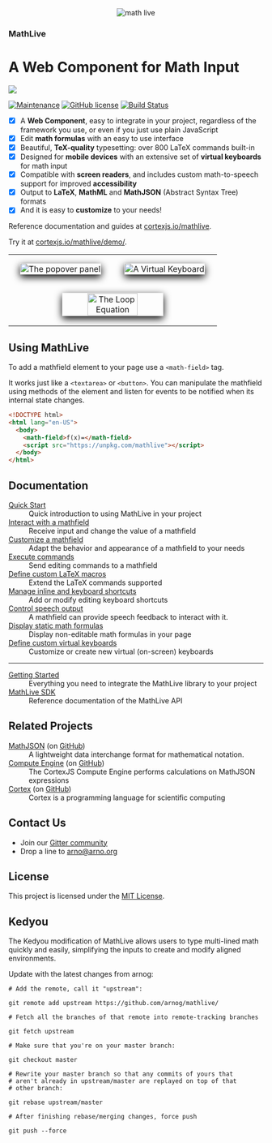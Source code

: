 <div align="center">
    <img alt="math live" src="assets/mathlive-1.png?raw=true">
</div>

<h3><strong>MathLive</strong></h3>
<h1>A Web Component for Math Input</h1>

<img src="assets/screenshots/mathlive-demo.png">

[![Maintenance](https://img.shields.io/maintenance/yes/2022.svg)]()
[![GitHub license](https://img.shields.io/badge/license-MIT-brightgreen.svg)](https://raw.githubusercontent.com/arnog/mathlive/master/LICENSE.txt)
[![Build Status](https://travis-ci.org/arnog/mathlive.svg?branch=master)](https://travis-ci.org/arnog/mathlive)

- [x] A **Web Component**, easy to integrate in your project, regardless of the
      framework you use, or even if you just use plain JavaScript
- [x] Edit **math formulas** with an easy to use interface
- [x] Beautiful, **TeX-quality** typesetting: over 800 LaTeX commands built-in
- [x] Designed for **mobile devices** with an extensive set of **virtual
      keyboards** for math input
- [x] Compatible with **screen readers**, and includes custom math-to-speech
      support for improved **accessibility**
- [x] Output to **LaTeX**, **MathML** and **MathJSON** (Abstract Syntax Tree)
      formats
- [x] And it is easy to **customize** to your needs!

Reference documentation and guides at
[cortexjs.io/mathlive](https://cortexjs.io/mathlive/).

Try it at [cortexjs.io/mathlive/demo/](https://cortexjs.io/mathlive/demo/).

<table align="center" >
    <tr>
        <td width='50%' align='center' style="border:none;">
            <img alt="The popover panel" 
            style='margin:15px; box-shadow: 0px 5px 15px #000; border: 1px solid #eee' 
            src="assets/screenshots/popover.png">
        </td>
        <td width='50%' align='center' style="border:none;">
            <img alt="A Virtual Keyboard" 
            style='margin:15px; box-shadow: 0px 5px 15px #000; border: 1px solid #eee' 
            src="assets/screenshots/virtualKeyboard.png">
        </td>
    </tr>
    <tr style="background-color: initial; border: none;">
        <td colspan="2" align="center" style="border:none;">
            <img width="50%" alt="The Loop Equation" 
            style='margin:15px; box-shadow: 0px 5px 15px #000; border: 1px solid #eee' 
            src="assets/screenshots/loop-eqn.png">
        </td>
    </tr>
</table>

## Using MathLive

To add a mathfield element to your page use a `<math-field>` tag.

It works just like a `<textarea>` or `<button>`. You can manipulate the
mathfield using methods of the element and listen for events to be notified when
its internal state changes.

```html
<!DOCTYPE html>
<html lang="en-US">
  <body>
    <math-field>f(x)=</math-field>
    <script src="https://unpkg.com/mathlive"></script>
  </body>
</html>
```

## Documentation

<dl>
  <dt><a href="https://cortexjs.io/mathlive/guides/getting-started/">Quick Start</a></dt>
  <dd>Quick introduction to using MathLive in your project</dd>  
  <dt><a href="https://cortexjs.io/mathlive/guides/interacting">Interact with a mathfield</a></dt>
  <dd>Receive input and change the value of a mathfield</dd>
  <dt><a href="https://cortexjs.io/mathlive/guides/customizing">Customize a mathfield</a></dt>
  <dd>Adapt the behavior and appearance of a mathfield to your needs</dd>
  <dt><a href="https://cortexjs.io/mathlive/guides/commands">Execute commands</a></dt>
  <dd>Send editing commands to a mathfield</dd>
  <dt><a href="https://cortexjs.io/mathlive/guides/macros">Define custom LaTeX macros</a></dt>
  <dd>Extend the LaTeX commands supported</dd>
  <dt><a href="https://cortexjs.io/mathlive/guides/shortcuts">Manage inline and keyboard shortcuts</a></dt>
  <dd>Add or modify editing keyboard shortcuts</dd>
  <dt><a href="https://cortexjs.io/mathlive/guides/speech">Control speech output</a></dt>
  <dd>A mathfield can provide speech feedback to interact with it.</dd>
  <dt><a href="https://cortexjs.io/mathlive/guides/static">Display static math formulas</a></dt>
  <dd>Display non-editable math formulas in your page</dd>
  <dt><a href="https://cortexjs.io/mathlive/guides/virtual-keyboards">Define custom virtual keyboards</a></dt>
  <dd>Customize or create new virtual (on-screen) keyboards</dd>
  <hr>
  <dt><a href="https://cortexjs.io/mathlive/guides/integration/">Getting Started</a></dt>
  <dd>Everything you need to integrate the MathLive library to your project</dd>  
  <dt><a href="https://cortexjs.io/docs/mathlive">MathLive SDK</a></dt>
  <dd>Reference documentation of the MathLive API</dd>
</dl>

## Related Projects

<dl>
  <dt><a href="https://cortexjs.io/math-json">MathJSON</a> (on <a href="https://github.com/cortex-js/math-json">GitHub</a>)</dt>
  <dd>A lightweight data interchange format for mathematical notation.</dd>  
  <dt><a href="https://cortexjs.io/compute-engine">Compute Engine</a> (on <a href="https://github.com/cortex-js/math-json/tree/master/src/compute-engine">GitHub</a>)</dt>
  <dd>The CortexJS Compute Engine performs calculations on MathJSON expressions</dd>  
  <dt><a href="https://cortexjs.io/cortex">Cortex</a> (on <a href="https://github.com/cortex-js/math-json/tree/master/src/cortex">GitHub</a>)</dt>
  <dd>Cortex is a programming language for scientific computing</dd>  
</dl>

## Contact Us

- Join our [Gitter community](https://gitter.im/cortex-js/community)
- Drop a line to arno@arno.org

## License

This project is licensed under the [MIT License](LICENSE.txt).

## Kedyou

The Kedyou modification of MathLive allows users to type multi-lined math
quickly and easily, simplifying the inputs to create and modify aligned
environments.

Update with the latest changes from arnog:

```
# Add the remote, call it "upstream":

git remote add upstream https://github.com/arnog/mathlive/

# Fetch all the branches of that remote into remote-tracking branches

git fetch upstream

# Make sure that you're on your master branch:

git checkout master

# Rewrite your master branch so that any commits of yours that
# aren't already in upstream/master are replayed on top of that
# other branch:

git rebase upstream/master

# After finishing rebase/merging changes, force push

git push --force
```
